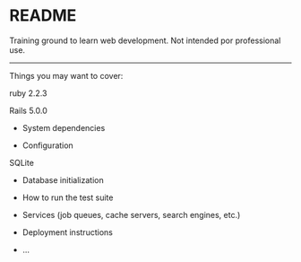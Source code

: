 
# README

Training ground to learn web development. Not intended por professional use.

----------

Things you may want to cover:

ruby 2.2.3

Rails 5.0.0

* System dependencies

* Configuration

SQLite

* Database initialization

* How to run the test suite

* Services (job queues, cache servers, search engines, etc.)

* Deployment instructions

* ...
